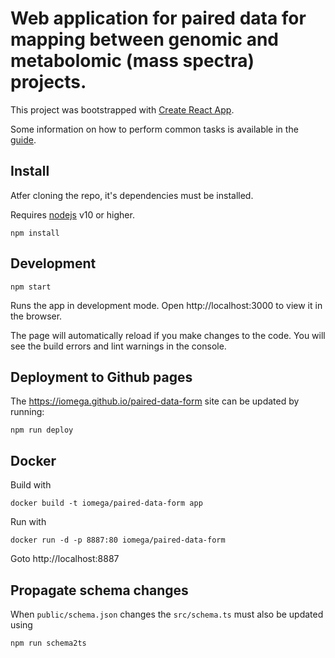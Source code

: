 # Web application for paired data for mapping between genomic and metabolomic (mass spectra) projects.

This project was bootstrapped with [Create React App](https://github.com/facebookincubator/create-react-app).

Some information on how to perform common tasks is available in the [guide](https://github.com/facebookincubator/create-react-app/blob/master/packages/react-scripts/template/README.md).

## Install

Atfer cloning the repo, it's dependencies must be installed.

Requires [nodejs](https://nodejs.org) v10 or higher.

```shell
npm install
```

## Development

```shell
npm start
```

Runs the app in development mode. Open http://localhost:3000 to view it in the browser.

The page will automatically reload if you make changes to the code. You will see the build errors and lint warnings in the console.

## Deployment to Github pages

The https://iomega.github.io/paired-data-form site can be updated by running:

```shell
npm run deploy
```

## Docker

Build with

```shell
docker build -t iomega/paired-data-form app
```

Run with

```shell
docker run -d -p 8887:80 iomega/paired-data-form
```

Goto http://localhost:8887

## Propagate schema changes

When `public/schema.json` changes the `src/schema.ts` must also be updated using

```shell
npm run schema2ts
```
